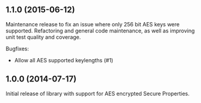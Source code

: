 ## 1.1.0 (2015-06-12)

Maintenance release to fix an issue where only 256 bit AES keys were supported. Refactoring and general code maintenance, as well as improving unit test quality and coverage.

Bugfixes:
 - Allow all AES supported keylengths (#1)

## 1.0.0 (2014-07-17)

Initial release of library with support for AES encrypted Secure Properties.